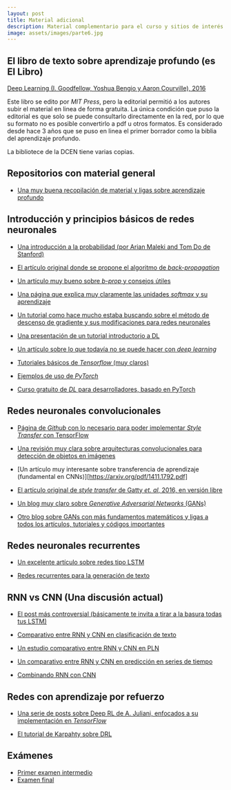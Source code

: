 ```yaml
---
layout: post
title: Material adicional
description: Material complementario para el curso y sitios de interés
image: assets/images/parte6.jpg
---
```


## El libro de texto sobre aprendizaje profundo (es **El Libro**)

[Deep Learning (I. Goodfellow, Yoshua Bengio y Aaron Courville),
2016](http://www.deeplearningbook.org "EL LIBRO de Aprendizaje
Profundo")

Este libro se edito por *MIT Press*, pero la editorial permitió a los
autores subir el material en linea de forma gratuita. La única
condición que puso la editorial es que solo se puede consultarlo
directamente en la red, por lo que su formato no es posible convertirlo a pdf u otros formatos. Es considerado desde hace 3 años que se puso en linea el primer borrador como la biblia del aprendizaje
profundo.

La bibliotece de la DCEN tiene varias copias.

## Repositorios con material general

- [Una muy buena recopilación de material y ligas sobre aprendizaje profundo](https://github.com/osforscience/deep-learning-ocean)

## Introducción y principios básicos de redes neuronales

- [Una introducción a la probabilidad (por Arian Maleki and Tom Do de
  Stanford)](/articulos/cs229-prob.pdf)

- [El artículo original donde se propone el algoritmo de
  *back-propagation*](/articulos/Learning-representations-by-back-propagating-errors.pdf)

- [Un artículo muy bueno sobre *b-prop* y consejos
  útiles](http://yann.lecun.com/exdb/publis/pdf/lecun-98b.pdf)

- [Una página que explica muy claramente las unidades *softmax* y su
  aprendizaje](https://eli.thegreenplace.net/2016/the-softmax-function-and-its-derivative/)

- [Un tutorial como hace mucho estaba buscando sobre el método de
  descenso de gradiente y sus modificaciones para redes
  neuronales](http://ruder.io/optimizing-gradient-descent/index.html)

- [Una presentación de un tutorial introductorio a DL](http://www.iro.umontreal.ca/~bengioy/talks/DL-Tutorial-NIPS2015.pdf)

- [Un artículo sobre lo que todavía no se puede hacer con *deep
  learning*](/articulos/dl_critical.pdf)

- [Tutoriales básicos de *Tensorflow* (muy
  claros)](https://www.tensorflow.org/get_started/)

- [Ejemplos de uso de
  *PyTorch*](http://pytorch.org/tutorials/beginner/pytorch_with_examples.html#)

- [Curso gratuito de *DL* para desarrolladores, basado en
  PyTorch](http://course.fast.ai/index.html)


## Redes neuronales convolucionales

- [Página de *Github* con lo necesario para poder implementar *Style
  Transfer* con
  TensorFlow](https://www.anishathalye.com/2015/12/19/an-ai-that-can-mimic-any-artist/)

- [Una revisión muy clara sobre arquitecturas convolucionales para
detección de objetos en
imágenes](https://towardsdatascience.com/deep-learning-for-object-detection-a-comprehensive-review-73930816d8d9)

- [Un artículo muy interesante sobre transferencia de aprendizaje (fundamental en CNNs)][https://arxiv.org/pdf/1411.1792.pdf]

- [El artículo original de *style transfer* de Gatty *et. al*, 2016,
  en versión libre](/articulos/style_transfer.pdf)

- [Un blog muy claro sobre *Generative Adversarial Networks* (GANs)](http://bamos.github.io/2016/08/09/deep-completion/)

- [Otro blog sobre GANs con más fundamentos matemáticos y ligas a todos los artículos, tutoriales y códigos importantes](http://bamos.github.io/2016/08/09/deep-completion/)



## Redes neuronales recurrentes

- [Un excelente artículo sobre redes tipo LSTM](https://colah.github.io/posts/2015-08-Understanding-LSTMs/)

- [Redes recurrentes para la generación de texto](http://karpathy.github.io/2015/05/21/rnn-effectiveness/)


## RNN vs CNN (Una discusión actual)

- [El post más controversial (básicamente te invita a tirar a la basura todas tus LSTM)](https://towardsdatascience.com/the-fall-of-rnn-lstm-2d1594c74ce0)

- [Comparativo entre RNN y CNN en clasificación de texto](https://medium.com/jatana/report-on-text-classification-using-cnn-rnn-han-f0e887214d5f)

- [Un estudio comparativo entre RNN y CNN en PLN](https://arxiv.org/pdf/1702.01923.pdf)

- [Un comparativo entre RNN y CNN en predicción en series de tiempo](https://arxiv.org/pdf/1508.00021.pdf)

- [Combinando RNN con CNN](https://machinelearningmastery.com/cnn-long-short-term-memory-networks/)


## Redes con aprendizaje por refuerzo

- [Una serie de posts sobre Deep RL de A. Juliani, enfocados a su implementación en *TensorFlow*](https://medium.com/emergent-future/simple-reinforcement-learning-with-tensorflow-part-0-q-learning-with-tables-and-neural-networks-d195264329d0)

- [El tutorial de Karpahty sobre DRL](http://karpathy.github.io/2016/05/31/rl/)


## Exámenes

- [Primer examen intermedio](/presentaciones/examen_intermedio_2018b.pdf)
- [Examen final](/articulos/global_2018b.pdf)
